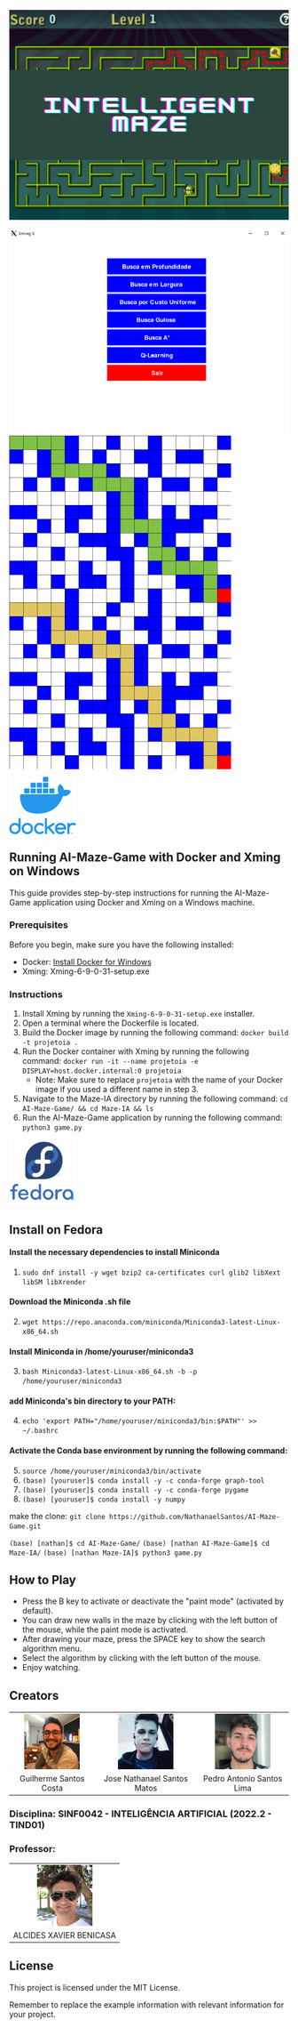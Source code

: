 ![](Maze-IA/Play.png)

![](Maze-IA/meu.png)
<img src="img/qLearning.png" align="center" width="400">
<img src="img/buscaAestrela.png" align="center" width="400">

<img src="img/docker.png" alt="Imagem Docker" align="center" width="120">

## Running AI-Maze-Game with Docker and Xming on Windows

This guide provides step-by-step instructions for running the AI-Maze-Game application using Docker and Xming on a Windows machine.

### Prerequisites

Before you begin, make sure you have the following installed:

- Docker: [Install Docker for Windows](https://docs.docker.com/docker-for-windows/install/)
- Xming: Xming-6-9-0-31-setup.exe

### Instructions

1. Install Xming by running the `Xming-6-9-0-31-setup.exe` installer.
2. Open a terminal where the Dockerfile is located.
3. Build the Docker image by running the following command: `docker build -t projetoia .`
4. Run the Docker container with Xming by running the following command: `docker run -it --name projetoia -e DISPLAY=host.docker.internal:0 projetoia`
   - Note: Make sure to replace `projetoia` with the name of your Docker image if you used a different name in step 3.
5. Navigate to the Maze-IA directory by running the following command: `cd AI-Maze-Game/ && cd Maze-IA && ls`
6. Run the AI-Maze-Game application by running the following command: `python3 game.py`


<img src="img/fedora.png" alt="Imagem Docker" align="center" width="120">

## Install on Fedora 
#### Install the necessary dependencies to install Miniconda
1. `sudo dnf install -y wget bzip2 ca-certificates curl glib2 libXext libSM libXrender`
#### Download the Miniconda .sh file
2. `wget https://repo.anaconda.com/miniconda/Miniconda3-latest-Linux-x86_64.sh`
#### Install Miniconda in  /home/youruser/miniconda3
3. `bash Miniconda3-latest-Linux-x86_64.sh -b -p /home/youruser/miniconda3`
#### add Miniconda's bin directory to your PATH:
4. `echo 'export PATH="/home/youruser/miniconda3/bin:$PATH"' >> ~/.bashrc`
#### Activate the Conda base environment by running the following command:
5. `source /home/youruser/miniconda3/bin/activate`
6. `(base) [youruser]$ conda install -y -c conda-forge graph-tool`
7. `(base) [youruser]$ conda install -y -c conda-forge pygame`
8. `(base) [youruser]$ conda install -y numpy`

make the clone: `git clone https://github.com/NathanaelSantos/AI-Maze-Game.git`

`(base) [nathan]$ cd AI-Maze-Game/`
`(base) [nathan AI-Maze-Game]$ cd Maze-IA/`
`(base) [nathan Maze-IA]$ python3 game.py`

## How to Play
- Press the B key to activate or deactivate the "paint mode" (activated by default).
- You can draw new walls in the maze by clicking with the left button of the mouse, while the paint mode is activated.
- After drawing your maze, press the SPACE key to show the search algorithm menu.
- Select the algorithm by clicking with the left button of the mouse.
- Enjoy watching.


## Creators

|   |  |  |
| :---------------------:| :------------------------:| :-----------------------:|
| <img src="img/guilherme.jpg" alt="Guilherme Santos Costa" width="100" /> | <img src="img/nathan.jpg" alt="Jose Nathanael Santos Matos" width="100" /> | <img src="img/pedro.jpg" alt="Pedro Antonio Santos Lima" width="100" /> |
| Guilherme Santos Costa  | Jose Nathanael Santos Matos | Pedro Antonio Santos Lima |


### Disciplina: SINF0042 - INTELIGÊNCIA ARTIFICIAL (2022.2 - TIND01)
### Professor:
|   |  
| :---------------------:|
| <img src="img/professor.png" alt="ALCIDES XAVIER BENICASA" width="100" /> | width="100" /> |
| ALCIDES XAVIER BENICASA  |


## License
This project is licensed under the MIT License.

Remember to replace the example information with relevant information for your project.




